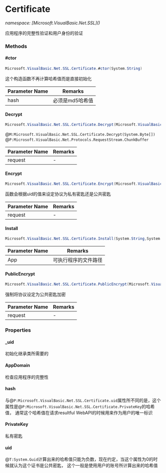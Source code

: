 ﻿# Certificate
_namespace: [Microsoft.VisualBasic.Net.SSL](<a href="#" onClick="load('/docs/Microsoft.VisualBasic.Net.SSL/index.md')"></a>)_

应用程序的完整性验证和用户身份的验证



### Methods

#### #ctor
```csharp
Microsoft.VisualBasic.Net.SSL.Certificate.#ctor(System.String)
```
这个构造函数不再计算哈希值而是直接初始化

|Parameter Name|Remarks|
|--------------|-------|
|hash|必须是md5哈希值|


#### Decrypt
```csharp
Microsoft.VisualBasic.Net.SSL.Certificate.Decrypt(Microsoft.VisualBasic.Net.Protocols.RequestStream)
```
@``M:Microsoft.VisualBasic.Net.SSL.Certificate.Decrypt(System.Byte[])`` @``P:Microsoft.VisualBasic.Net.Protocols.RequestStream.ChunkBuffer``

|Parameter Name|Remarks|
|--------------|-------|
|request|-|


#### Encrypt
```csharp
Microsoft.VisualBasic.Net.SSL.Certificate.Encrypt(Microsoft.VisualBasic.Net.Protocols.RequestStream)
```
函数会根据uid的值来设定协议为私有密匙还是公共密匙

|Parameter Name|Remarks|
|--------------|-------|
|request|-|


#### Install
```csharp
Microsoft.VisualBasic.Net.SSL.Certificate.Install(System.String,System.Boolean)
```


|Parameter Name|Remarks|
|--------------|-------|
|App|可执行程序的文件路径|


#### PublicEncrypt
```csharp
Microsoft.VisualBasic.Net.SSL.Certificate.PublicEncrypt(Microsoft.VisualBasic.Net.Protocols.RequestStream)
```
强制将协议设定为公共密匙加密

|Parameter Name|Remarks|
|--------------|-------|
|request|-|



### Properties

#### _uid
初始化继承类所需要的
#### AppDomain
检查应用程序的完整性
#### hash
与@``P:Microsoft.VisualBasic.Net.SSL.Certificate.uid``属性所不同的是，这个属性是@``P:Microsoft.VisualBasic.Net.SSL.Certificate.PrivateKey``的哈希值，
 通常这个哈希值在请求resultful WebAPI的时候用来作为用户的唯一标识
#### PrivateKey
私有密匙
#### uid
@``T:System.Guid``计算出来的哈希值只能为负数，现在约定，当这个属性为0的时候就认为这个证书是公共密匙，
 这个一般是使用用户的账号所计算出来的哈希值
